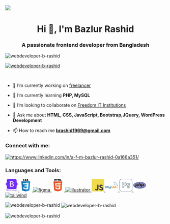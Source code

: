 <img src="https://media.licdn.com/dms/image/v2/D4D16AQGGe5Jw49Plbg/profile-displaybackgroundimage-shrink_350_1400/B4DZY_gbugGkAY-/0/1744822190215?e=1757548800&v=beta&t=gqf3UeTBMlb2YpwsP4aumibAiWRV873IsDUgQFJVqCI">
<h1 align="center">Hi 👋, I'm Bazlur Rashid</h1>
<h3 align="center">A passionate frontend developer from Bangladesh</h3>

<p align="left"> <img src="https://komarev.com/ghpvc/?username=webdeveloper-b-rashid&label=Profile%20views&color=0e75b6&style=flat" alt="webdeveloper-b-rashid" /> </p>

<p align="left"> <a href="https://github.com/ryo-ma/github-profile-trophy"><img src="https://github-profile-trophy.vercel.app/?username=webdeveloper-b-rashid" alt="webdeveloper-b-rashid" /></a> </p>

<p align="left"> <a href="https://twitter.com/" target="blank"><img src="https://img.shields.io/twitter/follow/?logo=twitter&style=for-the-badge" alt="" /></a> </p>

- 🔭 I’m currently working on [freelancer](https://www.freelancer.com/u/webdevelRashid)

- 🌱 I’m currently learning **PHP, MySQL**

- 👯 I’m looking to collaborate on [Freedom IT Institutions](https://freedomitinstitutions.com/)

- 💬 Ask me about **HTML, CSS, JavaScript, Bootstrap,JQuery, WordPress Development**

- 📫 How to reach me **brashid1969@gmail.com**

<h3 align="left">Connect with me:</h3>
<p align="left">
<a href="https://linkedin.com/in/https://www.linkedin.com/in/a-f-m-bazlur-rashid-0a166a351/" target="blank"><img align="center" src="https://raw.githubusercontent.com/rahuldkjain/github-profile-readme-generator/master/src/images/icons/Social/linked-in-alt.svg" alt="https://www.linkedin.com/in/a-f-m-bazlur-rashid-0a166a351/" height="30" width="40" /></a>
</p>

<h3 align="left">Languages and Tools:</h3>
<p align="left"> <a href="https://getbootstrap.com" target="_blank" rel="noreferrer"> <img src="https://raw.githubusercontent.com/devicons/devicon/master/icons/bootstrap/bootstrap-plain-wordmark.svg" alt="bootstrap" width="40" height="40"/> </a> <a href="https://www.w3schools.com/css/" target="_blank" rel="noreferrer"> <img src="https://raw.githubusercontent.com/devicons/devicon/master/icons/css3/css3-original-wordmark.svg" alt="css3" width="40" height="40"/> </a> <a href="https://www.figma.com/" target="_blank" rel="noreferrer"> <img src="https://www.vectorlogo.zone/logos/figma/figma-icon.svg" alt="figma" width="40" height="40"/> </a> <a href="https://www.w3.org/html/" target="_blank" rel="noreferrer"> <img src="https://raw.githubusercontent.com/devicons/devicon/master/icons/html5/html5-original-wordmark.svg" alt="html5" width="40" height="40"/> </a> <a href="https://www.adobe.com/in/products/illustrator.html" target="_blank" rel="noreferrer"> <img src="https://www.vectorlogo.zone/logos/adobe_illustrator/adobe_illustrator-icon.svg" alt="illustrator" width="40" height="40"/> </a> <a href="https://developer.mozilla.org/en-US/docs/Web/JavaScript" target="_blank" rel="noreferrer"> <img src="https://raw.githubusercontent.com/devicons/devicon/master/icons/javascript/javascript-original.svg" alt="javascript" width="40" height="40"/> </a> <a href="https://www.mysql.com/" target="_blank" rel="noreferrer"> <img src="https://raw.githubusercontent.com/devicons/devicon/master/icons/mysql/mysql-original-wordmark.svg" alt="mysql" width="40" height="40"/> </a> <a href="https://www.photoshop.com/en" target="_blank" rel="noreferrer"> <img src="https://raw.githubusercontent.com/devicons/devicon/master/icons/photoshop/photoshop-line.svg" alt="photoshop" width="40" height="40"/> </a> <a href="https://www.php.net" target="_blank" rel="noreferrer"> <img src="https://raw.githubusercontent.com/devicons/devicon/master/icons/php/php-original.svg" alt="php" width="40" height="40"/> </a> <a href="https://tailwindcss.com/" target="_blank" rel="noreferrer"> <img src="https://www.vectorlogo.zone/logos/tailwindcss/tailwindcss-icon.svg" alt="tailwind" width="40" height="40"/> </a> </p>

<p><img align="left" src="https://github-readme-stats.vercel.app/api/top-langs?username=webdeveloper-b-rashid&show_icons=true&locale=en&layout=compact" alt="webdeveloper-b-rashid" /></p>

<p>&nbsp;<img align="center" src="https://github-readme-stats.vercel.app/api?username=webdeveloper-b-rashid&show_icons=true&locale=en" alt="webdeveloper-b-rashid" /></p>

<p><img align="center" src="https://github-readme-streak-stats.herokuapp.com/?user=webdeveloper-b-rashid&" alt="webdeveloper-b-rashid" /></p>
